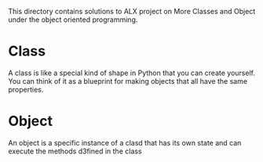This directory contains solutions to ALX project on More Classes and Object under the object oriented programming. 

# Class
A class is like a special kind of shape in Python that you can create yourself. You can think of it as a blueprint for making objects that all have the same properties.

# Object
An object is a specific instance of a clasd that has its own state and can execute the methods d3fined in the class
